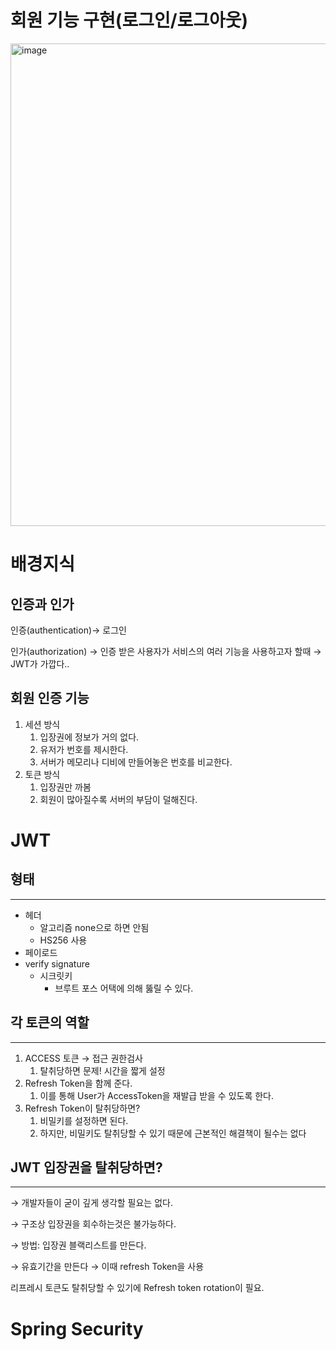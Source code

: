 
# 회원 기능 구현(로그인/로그아웃)
<img width="772" alt="image" src="https://github.com/HJC96/WebDev/assets/87226129/d7e0988f-9807-4920-af47-79dda95a980a">

# 배경지식
## 인증과 인가

인증(authentication)→ 로그인

인가(authorization) → 인증 받은 사용자가 서비스의 여러 기능을 사용하고자 할때 → JWT가 가깝다..

## 회원 인증 기능

1. 세션 방식
    1. 입장권에 정보가 거의 없다.
    2. 유저가 번호를 제시한다.
    3. 서버가 메모리나 디비에 만들어놓은 번호를 비교한다.
2. 토큰 방식
    1. 입장권만 까봄
    2. 회원이 많아질수록 서버의 부담이 덜해진다.
# JWT
## 형태

---

- 헤더
    - 알고리즘 none으로 하면 안됨
    - HS256 사용
- 페이로드
- verify signature
    - 시크릿키
        - 브루트 포스 어택에 의해 뚫릴 수 있다.

## 각 토큰의 역할

---

1. ACCESS 토큰 → 접근 권한검사
    1. 탈취당하면 문제! 시간을 짧게 설정
2. Refresh Token을 함께 준다.
    1. 이를 통해 User가 AccessToken을 재발급 받을 수 있도록 한다.
3. Refresh Token이 탈취당하면?
    1. 비밀키를 설정하면 된다.
    2. 하지만, 비밀키도 탈취당할 수 있기 때문에 근본적인 해결책이 될수는 없다

## **JWT 입장권을 탈취당하면?**

---

→ 개발자들이 굳이 깊게 생각할 필요는 없다.

→ 구조상 입장권을 회수하는것은 불가능하다.

→ 방법: 입장권 블랙리스트를 만든다.

→ 유효기간을 만든다 → 이때 refresh Token을 사용

리프레시 토큰도 탈취당할 수 있기에 Refresh token rotation이 필요.
# Spring Security
